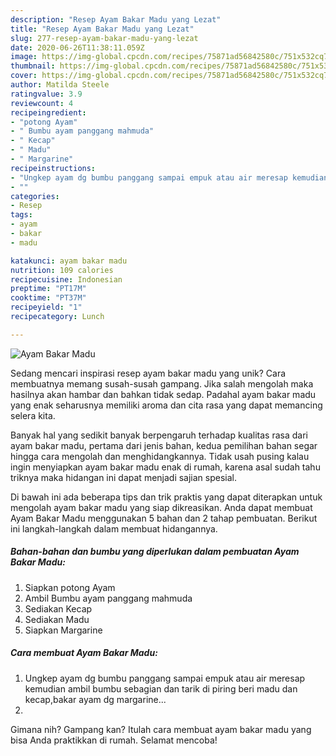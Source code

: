 ```yaml
---
description: "Resep Ayam Bakar Madu yang Lezat"
title: "Resep Ayam Bakar Madu yang Lezat"
slug: 277-resep-ayam-bakar-madu-yang-lezat
date: 2020-06-26T11:38:11.059Z
image: https://img-global.cpcdn.com/recipes/75871ad56842580c/751x532cq70/ayam-bakar-madu-foto-resep-utama.jpg
thumbnail: https://img-global.cpcdn.com/recipes/75871ad56842580c/751x532cq70/ayam-bakar-madu-foto-resep-utama.jpg
cover: https://img-global.cpcdn.com/recipes/75871ad56842580c/751x532cq70/ayam-bakar-madu-foto-resep-utama.jpg
author: Matilda Steele
ratingvalue: 3.9
reviewcount: 4
recipeingredient:
- "potong Ayam"
- " Bumbu ayam panggang mahmuda"
- " Kecap"
- " Madu"
- " Margarine"
recipeinstructions:
- "Ungkep ayam dg bumbu panggang sampai empuk atau air meresap kemudian ambil bumbu sebagian dan tarik di piring beri madu dan kecap,bakar ayam dg margarine..."
- ""
categories:
- Resep
tags:
- ayam
- bakar
- madu

katakunci: ayam bakar madu 
nutrition: 109 calories
recipecuisine: Indonesian
preptime: "PT17M"
cooktime: "PT37M"
recipeyield: "1"
recipecategory: Lunch

---
```



![Ayam Bakar Madu](https://img-global.cpcdn.com/recipes/75871ad56842580c/751x532cq70/ayam-bakar-madu-foto-resep-utama.jpg)

Sedang mencari inspirasi resep ayam bakar madu yang unik? Cara membuatnya memang susah-susah gampang. Jika salah mengolah maka hasilnya akan hambar dan bahkan tidak sedap. Padahal ayam bakar madu yang enak seharusnya memiliki aroma dan cita rasa yang dapat memancing selera kita.



Banyak hal yang sedikit banyak berpengaruh terhadap kualitas rasa dari ayam bakar madu, pertama dari jenis bahan, kedua pemilihan bahan segar hingga cara mengolah dan menghidangkannya. Tidak usah pusing kalau ingin menyiapkan ayam bakar madu enak di rumah, karena asal sudah tahu triknya maka hidangan ini dapat menjadi sajian spesial.


Di bawah ini ada beberapa tips dan trik praktis yang dapat diterapkan untuk mengolah ayam bakar madu yang siap dikreasikan. Anda dapat membuat Ayam Bakar Madu menggunakan 5 bahan dan 2 tahap pembuatan. Berikut ini langkah-langkah dalam membuat hidangannya.

<!--inarticleads1-->

##### Bahan-bahan dan bumbu yang diperlukan dalam pembuatan Ayam Bakar Madu:

1. Siapkan potong Ayam
1. Ambil  Bumbu ayam panggang mahmuda
1. Sediakan  Kecap
1. Sediakan  Madu
1. Siapkan  Margarine




<!--inarticleads2-->

##### Cara membuat Ayam Bakar Madu:

1. Ungkep ayam dg bumbu panggang sampai empuk atau air meresap kemudian ambil bumbu sebagian dan tarik di piring beri madu dan kecap,bakar ayam dg margarine...
1. 




Gimana nih? Gampang kan? Itulah cara membuat ayam bakar madu yang bisa Anda praktikkan di rumah. Selamat mencoba!
